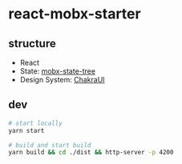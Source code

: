 # react-mobx-starter

## structure

- React
- State: [mobx-state-tree](https://mobx-state-tree.js.org/)
- Design System: [ChakraUI](https://chakra-ui.com/)

## dev

```bash
# start locally
yarn start

# build and start build
yarn build && cd ./dist && http-server -p 4200
```
